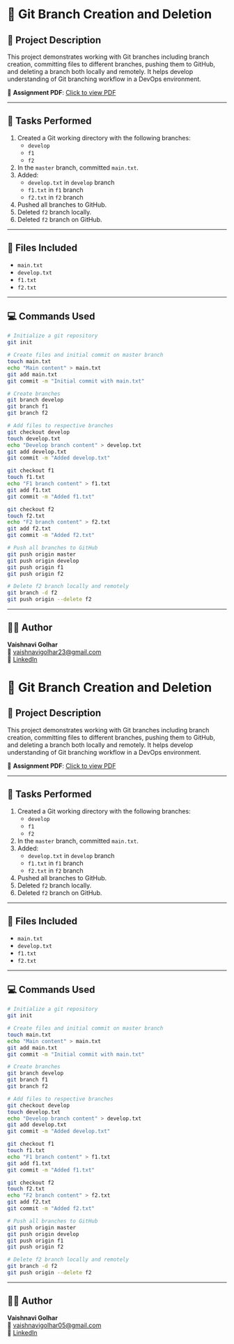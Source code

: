 # 📘 Git Branch Creation and Deletion

## 📝 Project Description

This project demonstrates working with Git branches including branch creation, committing files to different branches, pushing them to GitHub, and deleting a branch both locally and remotely. It helps develop understanding of Git branching workflow in a DevOps environment.

📄 **Assignment PDF**: [Click to view PDF](https://github.com/Vaishnavi-Golhar/DevOps-Projects/blob/main/git-branch-creation-and-deletion/git-branch-creation-and-deletion.pdf)

---

## 🧪 Tasks Performed

1. Created a Git working directory with the following branches:
   - `develop`
   - `f1`
   - `f2`
2. In the `master` branch, committed `main.txt`.
3. Added:
   - `develop.txt` in `develop` branch
   - `f1.txt` in `f1` branch
   - `f2.txt` in `f2` branch
4. Pushed all branches to GitHub.
5. Deleted `f2` branch locally.
6. Deleted `f2` branch on GitHub.

---

## 📂 Files Included

- `main.txt`
- `develop.txt`
- `f1.txt`
- `f2.txt`

---

## 💻 Commands Used

```bash
# Initialize a git repository
git init

# Create files and initial commit on master branch
touch main.txt
echo "Main content" > main.txt
git add main.txt
git commit -m "Initial commit with main.txt"

# Create branches
git branch develop
git branch f1
git branch f2

# Add files to respective branches
git checkout develop
touch develop.txt
echo "Develop branch content" > develop.txt
git add develop.txt
git commit -m "Added develop.txt"

git checkout f1
touch f1.txt
echo "F1 branch content" > f1.txt
git add f1.txt
git commit -m "Added f1.txt"

git checkout f2
touch f2.txt
echo "F2 branch content" > f2.txt
git add f2.txt
git commit -m "Added f2.txt"

# Push all branches to GitHub
git push origin master
git push origin develop
git push origin f1
git push origin f2

# Delete f2 branch locally and remotely
git branch -d f2
git push origin --delete f2
```

---

## 👩‍💻 Author

**Vaishnavi Golhar**  
📧 vaishnavigolhar23@gmail.com  
🔗 [LinkedIn](https://www.linkedin.com/in/vaishnavigolhar/)

# 📘 Git Branch Creation and Deletion

## 📝 Project Description

This project demonstrates working with Git branches including branch creation, committing files to different branches, pushing them to GitHub, and deleting a branch both locally and remotely. It helps develop understanding of Git branching workflow in a DevOps environment.

📄 **Assignment PDF**: [Click to view PDF](https://github.com/Vaishnavi-Golhar/DevOps-Projects/blob/main/git-branch-creation-and-deletion/git-branch-creation-and-deletion.pdf)

---

## 🧪 Tasks Performed

1. Created a Git working directory with the following branches:
   - `develop`
   - `f1`
   - `f2`
2. In the `master` branch, committed `main.txt`.
3. Added:
   - `develop.txt` in `develop` branch
   - `f1.txt` in `f1` branch
   - `f2.txt` in `f2` branch
4. Pushed all branches to GitHub.
5. Deleted `f2` branch locally.
6. Deleted `f2` branch on GitHub.

---

## 📂 Files Included

- `main.txt`
- `develop.txt`
- `f1.txt`
- `f2.txt`

---

## 💻 Commands Used

```bash
# Initialize a git repository
git init

# Create files and initial commit on master branch
touch main.txt
echo "Main content" > main.txt
git add main.txt
git commit -m "Initial commit with main.txt"

# Create branches
git branch develop
git branch f1
git branch f2

# Add files to respective branches
git checkout develop
touch develop.txt
echo "Develop branch content" > develop.txt
git add develop.txt
git commit -m "Added develop.txt"

git checkout f1
touch f1.txt
echo "F1 branch content" > f1.txt
git add f1.txt
git commit -m "Added f1.txt"

git checkout f2
touch f2.txt
echo "F2 branch content" > f2.txt
git add f2.txt
git commit -m "Added f2.txt"

# Push all branches to GitHub
git push origin master
git push origin develop
git push origin f1
git push origin f2

# Delete f2 branch locally and remotely
git branch -d f2
git push origin --delete f2
```

---

## 👩‍💻 Author

**Vaishnavi Golhar**  
📧 vaishnavigolhar05@gmail.com  
🔗 [LinkedIn](https://www.linkedin.com/in/vaishnavigolhar/)


